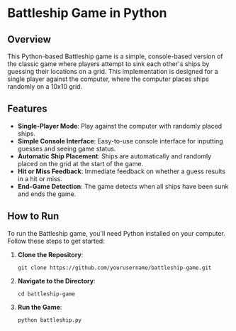 # Battleship Game in Python

## Overview
This Python-based Battleship game is a simple, console-based version of the classic game where players attempt to sink each other's ships by guessing their locations on a grid. This implementation is designed for a single player against the computer, where the computer places ships randomly on a 10x10 grid.

## Features
- **Single-Player Mode**: Play against the computer with randomly placed ships.
- **Simple Console Interface**: Easy-to-use console interface for inputting guesses and seeing game status.
- **Automatic Ship Placement**: Ships are automatically and randomly placed on the grid at the start of the game.
- **Hit or Miss Feedback**: Immediate feedback on whether a guess results in a hit or miss.
- **End-Game Detection**: The game detects when all ships have been sunk and ends the game.

## How to Run
To run the Battleship game, you'll need Python installed on your computer. Follow these steps to get started:

1. **Clone the Repository**:
    ```
    git clone https://github.com/yourusername/battleship-game.git
    ```
2. **Navigate to the Directory**:
    ```
    cd battleship-game
    ```
3. **Run the Game**:
    ```
    python battleship.py
    ```




